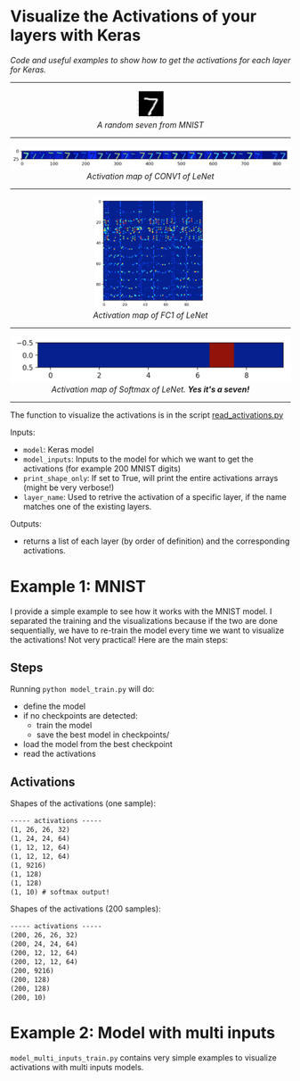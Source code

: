 # Visualize the Activations of your layers with Keras
*Code and useful examples to show how to get the activations for each layer for Keras.*

<hr/>

<p align="center">
  <img src="assets/0.png" width="50">
  <br><i>A random seven from MNIST</i>
</p>

<hr/>

<p align="center">
  <img src="assets/1.png">
  <br><i>Activation map of CONV1 of LeNet</i>
</p>

<hr/>

<p align="center">
  <img src="assets/2.png" width="200">
  <br><i>Activation map of FC1 of LeNet</i>
</p>

<hr/>

<p align="center">
  <img src="assets/3.png">
  <br><i>Activation map of Softmax of LeNet. <b>Yes it's a seven!</b></i>
</p>

<hr/>


The function to visualize the activations is in the script [read_activations.py](https://github.com/philipperemy/keras-visualize-activations/blob/master/read_activations.py)

Inputs:
- `model`: Keras model
- `model_inputs`: Inputs to the model for which we want to get the activations (for example 200 MNIST digits)
- `print_shape_only`: If set to True, will print the entire activations arrays (might be very verbose!)
- `layer_name`: Used to retrive the activation of a specific layer, if the name matches one of the existing layers.

Outputs:
- returns a list of each layer (by order of definition) and the corresponding activations.

# Example 1: MNIST

I provide a simple example to see how it works with the MNIST model. I separated the training and the visualizations because if the two are done sequentially, we have to re-train the model every time we want to visualize the activations! Not very practical! Here are the main steps:

## Steps

Running `python model_train.py` will do:

- define the model
- if no checkpoints are detected:
  - train the model
  - save the best model in checkpoints/
- load the model from the best checkpoint
- read the activations

## Activations
Shapes of the activations (one sample):
```
----- activations -----
(1, 26, 26, 32)
(1, 24, 24, 64)
(1, 12, 12, 64)
(1, 12, 12, 64)
(1, 9216)
(1, 128)
(1, 128)
(1, 10) # softmax output!
```

Shapes of the activations (200 samples):
```
----- activations -----
(200, 26, 26, 32)
(200, 24, 24, 64)
(200, 12, 12, 64)
(200, 12, 12, 64)
(200, 9216)
(200, 128)
(200, 128)
(200, 10)
```

# Example 2: Model with multi inputs

`model_multi_inputs_train.py` contains very simple examples to visualize activations with multi inputs models. 
